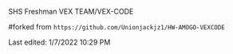 SHS Freshman VEX TEAM/VEX-CODE

#forked from ``https://github.com/Unionjackjz1/HW-AMOGO-VEXCODE``

Last edited: 1/7/2022 10:29 PM